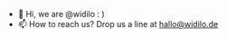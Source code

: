 - 👋 Hi, we are @widilo : )
- 📫 How to reach us? Drop us a line at hallo@widilo.de

<!---
widilo/widilo is a ✨ special ✨ repository because its `README.md` (this file) appears on your GitHub profile.
You can click the Preview link to take a look at your changes.
--->
